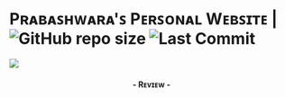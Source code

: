 # Pʀᴀʙᴀꜱʜᴡᴀʀᴀ'ꜱ Pᴇʀꜱᴏɴᴀʟ Wᴇʙꜱɪᴛᴇ | ![GitHub repo size](https://img.shields.io/github/repo-size/WKRPrabashwara/Prabashwara.github.io?label=Repo%20Size) ![Last Commit](https://img.shields.io/github/last-commit/WKRPrabashwara/Prabashwara.github.io?color=red&label=Last%20commit&logo=damantha&logoColor=green)

<img src="https://telegra.ph/file/4b4ad5233bfb13c52a57a.png">
<h4 align="center">- Rᴇᴠɪᴇᴡ -<h4>
  
#
